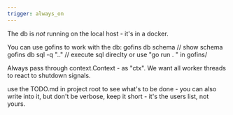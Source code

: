 ```yaml
---
trigger: always_on
---
```


The db is _not_ running on the local host - it's in a docker. 

You can use gofins to work with the db:
gofins db schema // show schema
gofins db sql -q ".." // execute sql direclty
or use "go run . <command>" in gofins/

Always pass through context.Context - as "ctx". We want all worker threads to react to shutdown signals.

use the TODO.md in project root to see what's to be done - you can also write into it, but don't be verbose, keep it short - it's the users list,  not yours.